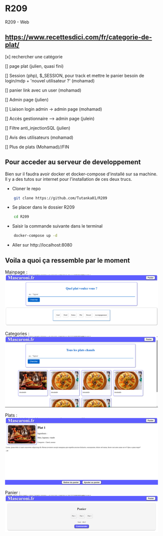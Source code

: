 # R209
R209 - Web

## https://www.recettesdici.com/fr/categorie-de-plat/

[x] rechercher une catégorie

[] page plat (julien, quasi fini)

[] Session (php), $_SESSION, pour track et mettre le panier besoin de login/mdp + 'nouvel utilisateur ?' (mohamad)

[] panier link avec un user (mohamad)

[] Admin page (julien)

[] Liaison login admin -> admin page (mohamad)

[] Accès gestionnaire --> admin page (julein)

[] Filtre anti_injectionSQL (julien)

[] Avis des utilisateurs (mohamad)

[] Plus de plats (Mohamad)//FIN
## Pour acceder au serveur de developpement
Bien sur il faudra avoir docker et docker-compose d'installé sur sa machine. Il y a des tutos sur internet pour l'installation de ces deux trucs.
- Cloner le repo
```bash
    git clone https://github.com/Tutanka01/R209
```
- Se placer dans le dossier R209
```bash
    cd R209
```
- Saisir la commande suivante dans le terminal
  
```bash
    docker-compose up -d
```
- Aller sur http://localhost:8080
## Voila a quoi ça ressemble par le moment 
Mainpage :
![Mainpage](images/mainpage.png)

Categories :
![Cats](images/cats.png)

Plats :
![Plats](images/plats.png)

Panier :
![Panier](images/panier.png)
